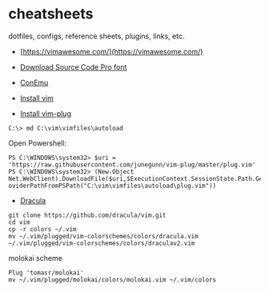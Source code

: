 # cheatsheets

dotfiles, configs, reference sheets, plugins, links, etc.

* [https://vimawesome.com/](https://vimawesome.com/)
* [Download Source Code Pro font](https://github.com/adobe-fonts/source-code-pro/releases/tag/2.030R-ro%2F1.050R-it)
* [ConEmu](https://github.com/Maximus5/ConEmu/releases)
* [Install vim](https://www.vim.org/download.php)

* [Install vim-plug](https://github.com/junegunn/vim-plug)

`C:\> md C:\vim\vimfiles\autoload`

Open Powershell:

```
PS C:\WINDOWS\system32> $uri = 'https://raw.githubusercontent.com/junegunn/vim-plug/master/plug.vim'
PS C:\WINDOWS\system32> (New-Object Net.WebClient).DownloadFile($uri,$ExecutionContext.SessionState.Path.GetUnresolvedPr
oviderPathFromPSPath("C:\vim\vimfiles\autoload\plug.vim"))
```

* [Dracula](https://github.com/dracula/vim)

```
git clone https://github.com/dracula/vim.git
cd vim
cp -r colors ~/.vim
mv ~/.vim/plugged/vim-colorschemes/colors/dracula.vim ~/.vim/plugged/vim-colorschemes/colors/draculav2.vim
```

molokai scheme

```
Plug 'tomasr/molokai'
mv ~/.vim/plugged/molokai/colors/molokai.vim ~/.vim/colors
```
